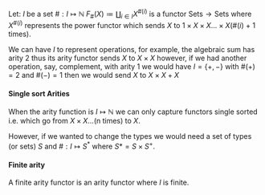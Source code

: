 Let:
$I$ be a set
$\#: I \mapsto \mathbb{N}$
$F_{\#}(X)\coloneqq \amalg_{i\in I}{X^{\#(i)}}$ is a functor $\text{Sets} \rightarrow \text{Sets}$
where $X^{\#(i)}$ represents the power functor which sends $X$ to $1 \times X \times X ... \times X$($\#(i)$ + 1 times).

We can have $I$ to represent operations, for example, the algebraic sum has arity 2
thus its arity functor sends $X$ to $X \times X$
however, if we had another operation, say, complement, with arity 1 we would have $I= \{+, -\}$
with $\#(+) = 2$ and $\#(-)=1$
then we would send $X$ to $X \times X + X$

#### Single sort Arities

When the arity function is $I \mapsto \mathbb{N}$ we can only capture functors single sorted i.e. which go from $X \times X...$(n times) to $X$.

However, if we wanted to change the types we would need a set of types (or sets) $S$ and $\#: I \mapsto S^*$ where $S* = S \times S^+$.

#### Finite arity

A finite arity functor is an arity functor where $I$ is finite.
